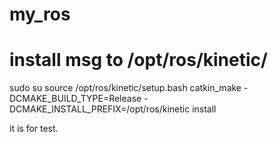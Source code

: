 # my_ros
# install msg to /opt/ros/kinetic/
sudo su
source /opt/ros/kinetic/setup.bash
catkin_make -DCMAKE_BUILD_TYPE=Release -DCMAKE_INSTALL_PREFIX=/opt/ros/kinetic install

it is for test.
